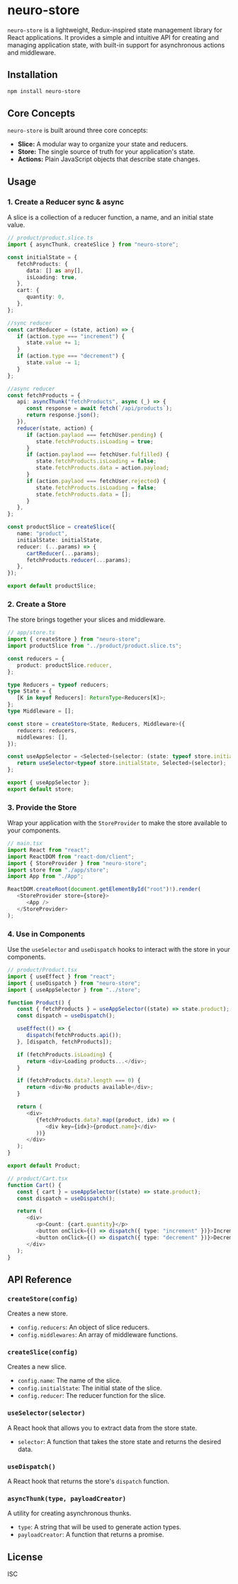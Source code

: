 # neuro-store

`neuro-store` is a lightweight, Redux-inspired state management library for React applications. It provides a simple and intuitive API for creating and managing application state, with built-in support for asynchronous actions and middleware.

## Installation

```bash
npm install neuro-store
```

## Core Concepts

`neuro-store` is built around three core concepts:

-  **Slice:** A modular way to organize your state and reducers.
-  **Store:** The single source of truth for your application's state.
-  **Actions:** Plain JavaScript objects that describe state changes.

## Usage

### 1. Create a Reducer sync & async

A slice is a collection of a reducer function, a name, and an initial state value.

```typescript
// product/product.slice.ts
import { asyncThunk, createSlice } from "neuro-store";

const initialState = {
   fetchProducts: {
      data: [] as any[],
      isLoading: true,
   },
   cart: {
      quantity: 0,
   },
};

//sync reducer
const cartReducer = (state, action) => {
   if (action.type === "increment") {
      state.value += 1;
   }
   if (action.type === "decrement") {
      state.value -= 1;
   }
};

//async reducer
const fetchProducts = {
   api: asyncThunk("fetchProducts", async (_) => {
      const response = await fetch(`/api/products`);
      return response.json();
   }),
   reducer(state, action) {
      if (action.paylaod === fetchUser.pending) {
         state.fetchProducts.isLoading = true;
      }
      if (action.paylaod === fetchUser.fulfilled) {
         state.fetchProducts.isLoading = false;
         state.fetchProducts.data = action.payload;
      }
      if (action.paylaod === fetchUser.rejected) {
         state.fetchProducts.isLoading = false;
         state.fetchProducts.data = [];
      }
   },
};

const productSlice = createSlice({
   name: "product",
   initialState: initialState,
   reducer: (...params) => {
      cartReducer(...params);
      fetchProducts.reducer(...params);
   },
});

export default productSlice;
```

### 2. Create a Store

The store brings together your slices and middleware.

```typescript
// app/store.ts
import { createStore } from "neuro-store";
import productSlice from "../product/product.slice.ts";

const reducers = {
   product: productSlice.reducer,
};

type Reducers = typeof reducers;
type State = {
   [K in keyof Reducers]: ReturnType<Reducers[K]>;
};
type Middleware = [];

const store = createStore<State, Reducers, Middleware>({
   reducers: reducers,
   middlewares: [],
});

const useAppSelector = <Selected>(selector: (state: typeof store.initialState) => Selected): Selected => {
   return useSelector<typeof store.initialState, Selected>(selector);
};

export { useAppSelector };
export default store;
```

### 3. Provide the Store

Wrap your application with the `StoreProvider` to make the store available to your components.

```typescript
// main.tsx
import React from "react";
import ReactDOM from "react-dom/client";
import { StoreProvider } from "neuro-store";
import store from "./app/store";
import App from "./App";

ReactDOM.createRoot(document.getElementById("root")!).render(
   <StoreProvider store={store}>
      <App />
   </StoreProvider>
);
```

### 4. Use in Components

Use the `useSelector` and `useDispatch` hooks to interact with the store in your components.

```typescript
// product/Product.tsx
import { useEffect } from "react";
import { useDispatch } from "neuro-store";
import { useAppSelector } from "../store";

function Product() {
   const { fetchProducts } = useAppSelector((state) => state.product);
   const dispatch = useDispatch();

   useEffect(() => {
      dispatch(fetchProducts.api());
   }, [dispatch, fetchProducts]);

   if (fetchProducts.isLoading) {
      return <div>Loading products...</div>;
   }

   if (fetchProducts.data?.length === 0) {
      return <div>No products available</div>;
   }

   return (
      <div>
         {fetchProducts.data?.map((product, idx) => (
            <div key={idx}>{product.name}</div>
         ))}
      </div>
   );
}

export default Product;
```

```typescript
// product/Cart.tsx
function Cart() {
   const { cart } = useAppSelector((state) => state.product);
   const dispatch = useDispatch();

   return (
      <div>
         <p>Count: {cart.quantity}</p>
         <button onClick={() => dispatch({ type: "increment" })}>Increment</button>
         <button onClick={() => dispatch({ type: "decrement" })}>Decrement</button>
      </div>
   );
}
```

## API Reference

### `createStore(config)`

Creates a new store.

-  `config.reducers`: An object of slice reducers.
-  `config.middlewares`: An array of middleware functions.

### `createSlice(config)`

Creates a new slice.

-  `config.name`: The name of the slice.
-  `config.initialState`: The initial state of the slice.
-  `config.reducer`: The reducer function for the slice.

### `useSelector(selector)`

A React hook that allows you to extract data from the store state.

-  `selector`: A function that takes the store state and returns the desired data.

### `useDispatch()`

A React hook that returns the store's `dispatch` function.

### `asyncThunk(type, payloadCreator)`

A utility for creating asynchronous thunks.

-  `type`: A string that will be used to generate action types.
-  `payloadCreator`: A function that returns a promise.

## License

ISC
